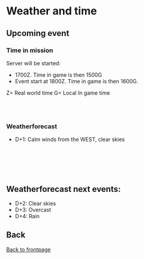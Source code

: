 # Weather and time

## Upcoming event

### Time in mission
Server will be started:
- 1700Z. Time in game is then 1500G
- Event start at 1800Z. Time in game is then 1600G.

Z= Real world time
G= Local In game time

<br>
<br>

### Weatherforecast
- D+1: Calm winds from the WEST, clear skies 




<br>
<br>
<br>
<br>

## Weatherforecast next events:
- D+2: Clear skies
- D+3: Overcast
- D+4: Rain






## Back
[Back to frontpage](https://132nd-vwing.github.io/OPAR-Brief/)
